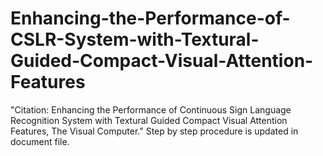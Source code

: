 # Enhancing-the-Performance-of-CSLR-System-with-Textural-Guided-Compact-Visual-Attention-Features
"Citation: Enhancing the Performance of Continuous Sign Language Recognition System with Textural Guided Compact Visual Attention Features, The Visual Computer."
Step by step procedure is updated in document file.
